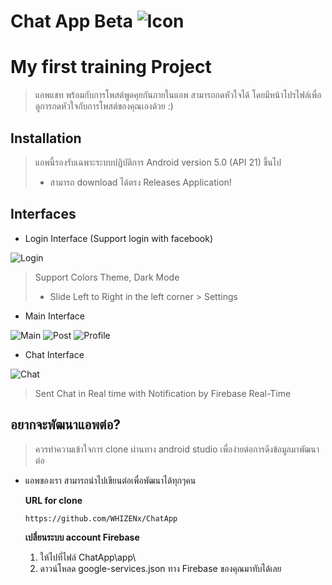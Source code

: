 # Chat App Beta ![Icon](https://www.img.in.th/images/23e3e1da6a6021b0d85fad018ad4fdf8.png "Icon")
# My first training Project
> แอพแชท พร้อมกับการโพสต์พูดคุยกันภายในแอพ สามารถกดหัวใจได้ โดยมีหน้าโปรไฟล์เพื่อดูการกดหัวใจกับการโพสต์ของคุณเองด้วย :)

## Installation
> แอพนี้รองรับเฉพาะระบบปฏิบัติการ Android version 5.0 (API 21) ขึ้นไป 
> - สามารถ download ได้ตรง Releases Application!

## Interfaces
- Login Interface (Support login with facebook)

![Login](https://www.img.in.th/images/19686fdb611b9c5ad1f6a43226eea8a5.png "Login")
> Support Colors Theme, Dark Mode 
> - Slide Left to Right in the left corner > Settings

- Main Interface

![Main](https://www.img.in.th/images/5d500aa118c5eb72eff7e40e8f88274f.png "Main") ![Post](https://www.img.in.th/images/5f65b9737b13fed07e53f28786fe6ba4.png "Post") ![Profile](https://www.img.in.th/images/ed2e495ae17a1d72cba72246a457c819.png "Profile")

- Chat Interface

![Chat](https://www.img.in.th/images/bdc200a690c360eba36172a7326be95d.png "Chat")
> Sent Chat in Real time with Notification by Firebase Real-Time


## อยากจะพัฒนาแอพต่อ?
> ควรทำความเข้าใจการ clone ผ่านทาง android studio เพื่อง่ายต่อการดึงข้อมูลมาพัฒนาต่อ
- แอพของเรา สามารถนำไปเขียนต่อเพื่อพัฒนาได้ทุกๆคน
 
  **URL for clone**
  ```
  https://github.com/WHIZENx/ChatApp
  ```
  **เปลี่ยนระบบ account Firebase**
  1. ให้ไปที่ไฟล์ ChatApp\app\
  2. ดาวน์โหลด google-services.json ทาง Firebase ของคุณมาทับได้เลย
